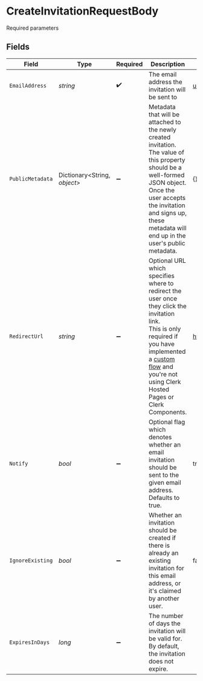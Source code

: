 # CreateInvitationRequestBody

Required parameters


## Fields

| Field                                                                                                                                                                                                                                                                                  | Type                                                                                                                                                                                                                                                                                   | Required                                                                                                                                                                                                                                                                               | Description                                                                                                                                                                                                                                                                            | Example                                                                                                                                                                                                                                                                                |
| -------------------------------------------------------------------------------------------------------------------------------------------------------------------------------------------------------------------------------------------------------------------------------------- | -------------------------------------------------------------------------------------------------------------------------------------------------------------------------------------------------------------------------------------------------------------------------------------- | -------------------------------------------------------------------------------------------------------------------------------------------------------------------------------------------------------------------------------------------------------------------------------------- | -------------------------------------------------------------------------------------------------------------------------------------------------------------------------------------------------------------------------------------------------------------------------------------- | -------------------------------------------------------------------------------------------------------------------------------------------------------------------------------------------------------------------------------------------------------------------------------------- |
| `EmailAddress`                                                                                                                                                                                                                                                                         | *string*                                                                                                                                                                                                                                                                               | :heavy_check_mark:                                                                                                                                                                                                                                                                     | The email address the invitation will be sent to                                                                                                                                                                                                                                       | user@example.com                                                                                                                                                                                                                                                                       |
| `PublicMetadata`                                                                                                                                                                                                                                                                       | Dictionary<String, *object*>                                                                                                                                                                                                                                                           | :heavy_minus_sign:                                                                                                                                                                                                                                                                     | Metadata that will be attached to the newly created invitation.<br/>The value of this property should be a well-formed JSON object.<br/>Once the user accepts the invitation and signs up, these metadata will end up in the user's public metadata.                                   | {}                                                                                                                                                                                                                                                                                     |
| `RedirectUrl`                                                                                                                                                                                                                                                                          | *string*                                                                                                                                                                                                                                                                               | :heavy_minus_sign:                                                                                                                                                                                                                                                                     | Optional URL which specifies where to redirect the user once they click the invitation link.<br/>This is only required if you have implemented a [custom flow](https://clerk.com/docs/authentication/invitations#custom-flow) and you're not using Clerk Hosted Pages or Clerk Components. | https://example.com/welcome                                                                                                                                                                                                                                                            |
| `Notify`                                                                                                                                                                                                                                                                               | *bool*                                                                                                                                                                                                                                                                                 | :heavy_minus_sign:                                                                                                                                                                                                                                                                     | Optional flag which denotes whether an email invitation should be sent to the given email address.<br/>Defaults to true.                                                                                                                                                               | true                                                                                                                                                                                                                                                                                   |
| `IgnoreExisting`                                                                                                                                                                                                                                                                       | *bool*                                                                                                                                                                                                                                                                                 | :heavy_minus_sign:                                                                                                                                                                                                                                                                     | Whether an invitation should be created if there is already an existing invitation for this email address, or it's claimed by another user.                                                                                                                                            | ​false                                                                                                                                                                                                                                                                                 |
| `ExpiresInDays`                                                                                                                                                                                                                                                                        | *long*                                                                                                                                                                                                                                                                                 | :heavy_minus_sign:                                                                                                                                                                                                                                                                     | The number of days the invitation will be valid for. By default, the invitation does not expire.                                                                                                                                                                                       |                                                                                                                                                                                                                                                                                        |